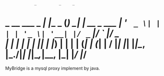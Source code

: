                  _          _     _            
 _ __ ___  _   _| |__  _ __(_) __| | __ _  ___ 
| '_ ` _ \| | | | '_ \| '__| |/ _` |/ _` |/ _ \
| | | | | | |_| | |_) | |  | | (_| | (_| |  __/
|_| |_| |_|\__, |_.__/|_|  |_|\__,_|\__, |\___|
           |___/                    |___/      
====================================================

MyBridge is a mysql proxy implement by java.

